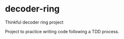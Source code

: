 # decoder-ring
Thinkful decoder ring project

Project to practice writing code following a TDD process.
